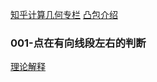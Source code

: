 [知乎计算几何专栏](https://zhuanlan.zhihu.com/p/33355636)
[凸包介绍](https://cyw3.github.io/YalesonChan/2016/ConvexHull.html)

### 001-点在有向线段左右的判断
[理论解释](https://github.com/dslming/learningComputerGraphics/tree/master/数学基础/010-三角形数学基础/note.md)
